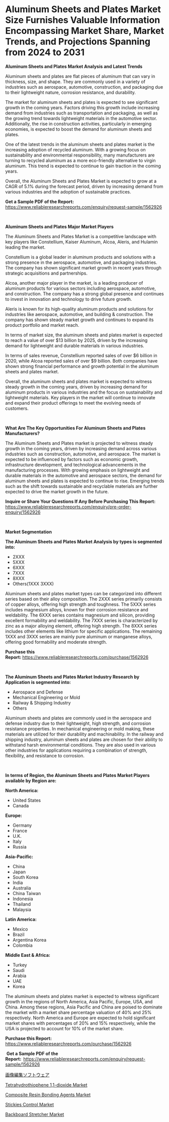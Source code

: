 <p><h1>Aluminum Sheets and Plates Market Size Furnishes Valuable Information Encompassing Market Share, Market Trends, and Projections Spanning from 2024 to 2031</h1></p><p><strong>Aluminum Sheets and Plates Market Analysis and Latest Trends</strong></p>
<p><p>Aluminum sheets and plates are flat pieces of aluminum that can vary in thickness, size, and shape. They are commonly used in a variety of industries such as aerospace, automotive, construction, and packaging due to their lightweight nature, corrosion resistance, and durability.</p><p>The market for aluminum sheets and plates is expected to see significant growth in the coming years. Factors driving this growth include increasing demand from industries such as transportation and packaging, as well as the growing trend towards lightweight materials in the automotive sector. Additionally, the rise in construction activities, particularly in emerging economies, is expected to boost the demand for aluminum sheets and plates.</p><p>One of the latest trends in the aluminum sheets and plates market is the increasing adoption of recycled aluminum. With a growing focus on sustainability and environmental responsibility, many manufacturers are turning to recycled aluminum as a more eco-friendly alternative to virgin aluminum. This trend is expected to continue to gain traction in the coming years.</p><p>Overall, the Aluminum Sheets and Plates Market is expected to grow at a CAGR of 5.1% during the forecast period, driven by increasing demand from various industries and the adoption of sustainable practices.</p></p>
<p><strong>Get a Sample PDF of the Report:&nbsp;</strong> <a href="https://www.reliableresearchreports.com/enquiry/request-sample/1562926">https://www.reliableresearchreports.com/enquiry/request-sample/1562926</a></p>
<p>&nbsp;</p>
<p><strong>Aluminum Sheets and Plates Major Market Players</strong></p>
<p><p>The Aluminum Sheets and Plates Market is a competitive landscape with key players like Constellium, Kaiser Aluminum, Alcoa, Aleris, and Hulamin leading the market. </p><p>Constellium is a global leader in aluminum products and solutions with a strong presence in the aerospace, automotive, and packaging industries. The company has shown significant market growth in recent years through strategic acquisitions and partnerships.</p><p>Alcoa, another major player in the market, is a leading producer of aluminum products for various sectors including aerospace, automotive, and construction. The company has a strong global presence and continues to invest in innovation and technology to drive future growth.</p><p>Aleris is known for its high-quality aluminum products and solutions for industries like aerospace, automotive, and building & construction. The company has shown steady market growth and continues to expand its product portfolio and market reach.</p><p>In terms of market size, the aluminum sheets and plates market is expected to reach a value of over $13 billion by 2025, driven by the increasing demand for lightweight and durable materials in various industries.</p><p>In terms of sales revenue, Constellium reported sales of over $6 billion in 2020, while Alcoa reported sales of over $9 billion. Both companies have shown strong financial performance and growth potential in the aluminum sheets and plates market.</p><p>Overall, the aluminum sheets and plates market is expected to witness steady growth in the coming years, driven by increasing demand for aluminum products in various industries and the focus on sustainability and lightweight materials. Key players in the market will continue to innovate and expand their product offerings to meet the evolving needs of customers.</p></p>
<p>&nbsp;</p>
<p><strong>What Are The Key Opportunities For Aluminum Sheets and Plates Manufacturers?</strong></p>
<p><p>The Aluminum Sheets and Plates market is projected to witness steady growth in the coming years, driven by increasing demand across various industries such as construction, automotive, and aerospace. The market is expected to be influenced by factors such as economic growth, infrastructure development, and technological advancements in the manufacturing processes. With growing emphasis on lightweight and durable materials in the automotive and aerospace sectors, the demand for aluminum sheets and plates is expected to continue to rise. Emerging trends such as the shift towards sustainable and recyclable materials are further expected to drive the market growth in the future.</p></p>
<p><strong>Inquire or Share Your Questions If Any Before Purchasing This Report:</strong> <a href="https://www.reliableresearchreports.com/enquiry/pre-order-enquiry/1562926">https://www.reliableresearchreports.com/enquiry/pre-order-enquiry/1562926</a></p>
<p>&nbsp;</p>
<p><strong>Market Segmentation</strong></p>
<p><strong>The Aluminum Sheets and Plates Market Analysis by types is segmented into:</strong></p>
<p><ul><li>2XXX</li><li>5XXX</li><li>6XXX</li><li>7XXX</li><li>8XXX</li><li>Others(1XXX 3XXX)</li></ul></p>
<p><p>Aluminum sheets and plates market types can be categorized into different series based on their alloy composition. The 2XXX series primarily consists of copper alloys, offering high strength and toughness. The 5XXX series includes magnesium alloys, known for their corrosion resistance and weldability. The 6XXX series contains magnesium and silicon, providing excellent formability and weldability. The 7XXX series is characterized by zinc as a major alloying element, offering high strength. The 8XXX series includes other elements like lithium for specific applications. The remaining 1XXX and 3XXX series are mainly pure aluminum or manganese alloys, offering good formability and moderate strength.</p></p>
<p><strong>Purchase this Report:&nbsp;</strong><a href="https://www.reliableresearchreports.com/purchase/1562926">https://www.reliableresearchreports.com/purchase/1562926</a></p>
<p>&nbsp;</p>
<p><strong>The Aluminum Sheets and Plates Market Industry Research by Application is segmented into:</strong></p>
<p><ul><li>Aerospace and Defense</li><li>Mechanical Engineering or Mold</li><li>Railway & Shipping Industry</li><li>Others</li></ul></p>
<p><p>Aluminum sheets and plates are commonly used in the aerospace and defense industry due to their lightweight, high strength, and corrosion resistance properties. In mechanical engineering or mold making, these materials are utilized for their durability and machinability. In the railway and shipping industry, aluminum sheets and plates are chosen for their ability to withstand harsh environmental conditions. They are also used in various other industries for applications requiring a combination of strength, flexibility, and resistance to corrosion.</p></p>
<p>&nbsp;</p>
<p><strong>In terms of Region, the Aluminum Sheets and Plates Market Players available by Region are:</strong></p>
<p>
    <p> <strong> North America: </strong>
        <ul>
            <li>United States</li>
            <li>Canada</li>
        </ul>
        </p> 
    <p> <strong> Europe: </strong>
        <ul>
            <li>Germany</li>
            <li>France</li>
            <li>U.K.</li>
            <li>Italy</li>
            <li>Russia</li>
        </ul>
        </p> 
    <p> <strong> Asia-Pacific: </strong>
        <ul>
            <li>China</li>
            <li>Japan</li>
            <li>South Korea</li>
            <li>India</li>
            <li>Australia</li>
            <li>China Taiwan</li>
            <li>Indonesia</li>
            <li>Thailand</li>
            <li>Malaysia</li>
        </ul>
        </p> 
    <p> <strong> Latin America: </strong>
        <ul>
            <li>Mexico</li>
            <li>Brazil</li>
            <li>Argentina Korea</li>
            <li>Colombia</li>
        </ul>
        </p> 
    <p> <strong> Middle East & Africa: </strong>
        <ul>
            <li>Turkey</li>
            <li>Saudi</li>
            <li>Arabia</li>
            <li>UAE</li>
            <li>Korea</li>
        </ul>
    </p>
    </p>
<p><p>The aluminum sheets and plates market is expected to witness significant growth in the regions of North America, Asia Pacific, Europe, USA, and China. Among these regions, Asia Pacific and China are poised to dominate the market with a market share percentage valuation of 40% and 25% respectively. North America and Europe are expected to hold significant market shares with percentages of 20% and 15% respectively, while the USA is projected to account for 10% of the market share.</p></p>
<p><strong>Purchase this Report: </strong><a href="https://www.reliableresearchreports.com/purchase/1562926">https://www.reliableresearchreports.com/purchase/1562926</a></p>
<p>&nbsp;<strong>Get a Sample PDF of the Report:&nbsp;&nbsp;</strong><a href="https://www.reliableresearchreports.com/enquiry/request-sample/1562926">https://www.reliableresearchreports.com/enquiry/request-sample/1562926</a></p>
<p><strong></strong></p>
<p><p><a href="https://github.com/avwofrml53535/Market-Research-Report-List-1/blob/main/392290288.md">画像編集ソフトウェア</a></p><p><a href="https://github.com/zjyglelu/Market-Research-Report-List-1/blob/main/tetrahydrothiophene-11-dioxide-market.md">Tetrahydrothiophene 1,1-dioxide Market</a></p><p><a href="https://github.com/mbisetmhermsr/Market-Research-Report-List-1/blob/main/composite-resin-bonding-agents-market.md">Composite Resin Bonding Agents Market</a></p><p><a href="https://issuu.com/reportprime-2/docs/stickies-control-market-size-2030.pptx">Stickies Control Market</a></p><p><a href="https://issuu.com/reportprime-2/docs/backboard-stretcher-market-size-2030.pptx">Backboard Stretcher Market</a></p></p>